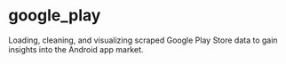 # google_play
Loading, cleaning, and visualizing scraped Google Play Store data to gain insights into the Android app market.
